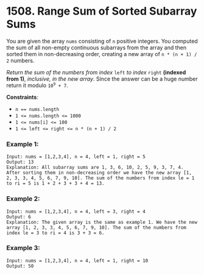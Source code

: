# 1508. Range Sum of Sorted Subarray Sums

You are given the array `nums` consisting of `n` positive integers. You computed the sum of all non-empty continuous subarrays from the array and then sorted them in non-decreasing order, creating a new array of `n * (n + 1) / 2` numbers.

*Return the sum of the numbers from index* `left` *to index* `right` **(indexed from 1)**, *inclusive, in the new array*. Since the answer can be a huge number return it modulo <code>10<sup>9</sup> + 7</code>.

**Constraints**:
- `n == nums.length`
- `1 <= nums.length <= 1000`
- `1 <= nums[i] <= 100`
- `1 <= left <= right <= n * (n + 1) / 2`

### Example 1:
```
Input: nums = [1,2,3,4], n = 4, left = 1, right = 5
Output: 13 
Explanation: All subarray sums are 1, 3, 6, 10, 2, 5, 9, 3, 7, 4. After sorting them in non-decreasing order we have the new array [1, 2, 3, 3, 4, 5, 6, 7, 9, 10]. The sum of the numbers from index le = 1 to ri = 5 is 1 + 2 + 3 + 3 + 4 = 13. 
```

### Example 2:
```
Input: nums = [1,2,3,4], n = 4, left = 3, right = 4
Output: 6
Explanation: The given array is the same as example 1. We have the new array [1, 2, 3, 3, 4, 5, 6, 7, 9, 10]. The sum of the numbers from index le = 3 to ri = 4 is 3 + 3 = 6.
```

### Example 3:
```
Input: nums = [1,2,3,4], n = 4, left = 1, right = 10
Output: 50
```
